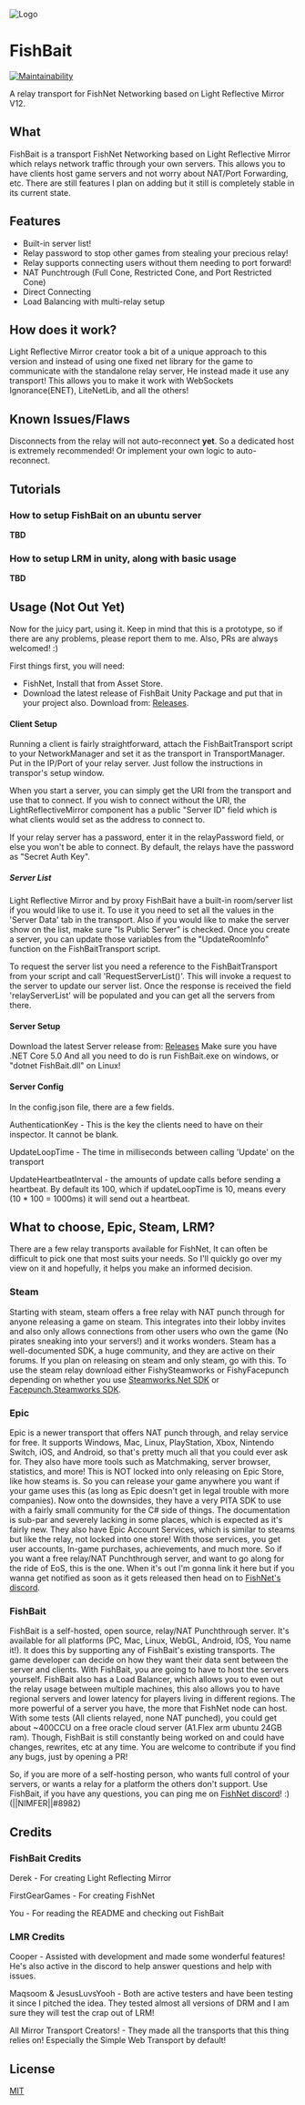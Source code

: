![Logo](fishbait_Logo.png)

# FishBait

[![Maintainability](https://api.codeclimate.com/v1/badges/954d1b30c2da8f61037e/maintainability)](https://codeclimate.com/github/Derek-R-S/Light-Reflective-Mirror/maintainability)

A relay transport for FishNet Networking based on Light Reflective Mirror V12.

## What

FishBait is a transport FishNet Networking based on Light Reflective Mirror which relays network traffic through your own servers. This allows you to have clients host game servers and not worry about NAT/Port Forwarding, etc. There are still features I plan on adding but it still is completely stable in its current state.

## Features

* Built-in server list!
* Relay password to stop other games from stealing your precious relay!
* Relay supports connecting users without them needing to port forward!
* NAT Punchtrough (Full Cone, Restricted Cone, and Port Restricted Cone)
* Direct Connecting
* Load Balancing with multi-relay setup

## How does it work?

Light Reflective Mirror creator took a bit of a unique approach to this version and instead of using one fixed net library for the game to communicate with the standalone relay server, He instead made it use any transport! This allows you to make it work with WebSockets Ignorance(ENET), LiteNetLib, and all the others!

## Known Issues/Flaws

Disconnects from the relay will not auto-reconnect **yet**. So a dedicated host is extremely recommended! Or implement your own logic to auto-reconnect.

## Tutorials

### How to setup FishBait on an ubuntu server

**TBD**

### How to setup LRM in unity, along with basic usage

**TBD**

## Usage (Not Out Yet)

Now for the juicy part, using it. Keep in mind that this is a prototype, so if there are any problems, please report them to me. Also, PRs are always welcomed! :)

First things first, you will need:

* FishNet, Install that from Asset Store.
* Download the latest release of FishBait Unity Package and put that in your project also. Download from: [Releases](https://github.com/Derek-R-S/Light-Reflective-Mirror/releases).

#### Client Setup

Running a client is fairly straightforward, attach the FishBaitTransport script to your NetworkManager and set it as the transport in TransportManager. Put in the IP/Port of your relay server. Just follow the instructions in transpor's setup window.

 When you start a server, you can simply get the URI from the transport and use that to connect. If you wish to connect without the URI, the LightReflectiveMirror component has a public "Server ID" field which is what clients would set as the address to connect to. 

If your relay server has a password, enter it in the relayPassword field, or else you won't be able to connect. By default, the relays have the password as "Secret Auth Key".

##### Server List

Light Reflective Mirror and by proxy FishBait have a built-in room/server list if you would like to use it. To use it you need to set all the values in the 'Server Data' tab in the transport. Also if you would like to make the server show on the list, make sure "Is Public Server" is checked. Once you create a server, you can update those variables from the "UpdateRoomInfo" function on the FishBaitTransport script.

To request the server list you need a reference to the FishBaitTransport from your script and call 'RequestServerList()'. This will invoke a request to the server to update our server list. Once the response is received the field 'relayServerList' will be populated and you can get all the servers from there.

#### Server Setup

Download the latest Server release from: [Releases](https://github.com/Derek-R-S/Light-Reflective-Mirror/releases)
Make sure you have .NET Core 5.0
And all you need to do is run FishBait.exe on windows, or "dotnet FishBait.dll" on Linux!

#### Server Config

In the config.json file, there are a few fields.

AuthenticationKey - This is the key the clients need to have on their inspector. It cannot be blank.

UpdateLoopTime - The time in milliseconds between calling 'Update' on the transport

UpdateHeartbeatInterval - the amounts of update calls before sending a heartbeat. By default its 100, which if updateLoopTime is 10, means every (10 * 100 = 1000ms) it will send out a heartbeat.

## What to choose, Epic, Steam, LRM?

There are a few relay transports available for FishNet, It can often be difficult to pick one that most suits your needs. So I'll quickly go over my view on it and hopefully, it helps you make an informed decision.

### Steam

Starting with steam, steam offers a free relay with NAT punch through for anyone releasing a game on steam. This integrates into their lobby invites and also only allows connections from other users who own the game (No pirates sneaking into your servers!) and it works wonders. Steam has a well-documented SDK, a huge community, and they are active on their forums. If you plan on releasing on steam and only steam, go with this. To use the steam relay download either FishySteamworks or FishyFacepunch depending on whether you use [Steamworks.Net SDK](https://github.com/rlabrecque/Steamworks.NET) or [Facepunch.Steamworks SDK](https://github.com/Facepunch/Facepunch.Steamworks).

### Epic

Epic is a newer transport that offers NAT punch through, and relay service for free. It supports Windows, Mac, Linux, PlayStation, Xbox, Nintendo Switch, iOS, and Android, so that's pretty much all that you could ever ask for. They also have more tools such as Matchmaking, server browser, statistics, and more! This is NOT locked into only releasing on Epic Store, like how steams is. So you can release your game anywhere you want if your game uses this (as long as Epic doesn't get in legal trouble with more companies). Now onto the downsides, they have a very PITA SDK to use with a fairly small community for the C# side of things. The documentation is sub-par and severely lacking in some places, which is expected as it's fairly new. They also have Epic Account Services, which is similar to steams but like the relay, not locked into one store! With those services, you get user accounts, In-game purchases, achievements, and much more. So if you want a free relay/NAT Punchthrough server, and want to go along for the ride of EoS, this is the one. When it's out I'm gonna link it here but if you wanna get notified as soon as it gets released then head on to [FishNet's discord](https://discord.gg/fishnetworking).

### FishBait

FishBait is a self-hosted, open source, relay/NAT Punchthrough server. It's available for all platforms (PC, Mac, Linux, WebGL, Android, IOS, You name it!). It does this by supporting any of FishBait's existing transports. The game developer can decide on how they want their data sent between the server and clients. With FishBait, you are going to have to host the servers yourself. FishBait also has a Load Balancer, which allows you to even out the relay usage between multiple machines, this also allows you to have regional servers and lower latency for players living in different regions. The more powerful of a server you have, the more that FishNet node can host. With some tests (All clients relayed, none NAT punched), you could get about ~400CCU on a free oracle cloud server (A1.Flex arm ubuntu 24GB ram). Though, FishBait is still constantly being worked on and could have changes, rewrites, etc at any time. You are welcome to contribute if you find any bugs, just by opening a PR!

So, if you are more of a self-hosting person, who wants full control of your servers, or wants a relay for a platform the others don't support. Use FishBait, if you have any questions, you can ping me on [FishNet discord](https://discord.gg/fishnetworking)! :) (||NIMFER||#8982)

## Credits

### FishBait Credits

Derek - For creating Light Reflecting Mirror

FirstGearGames - For creating FishNet

You - For reading the README and checking out FishBait

### LMR Credits

Cooper - Assisted with development and made some wonderful features! He's also active in the discord to help answer questions and help with issues.

Maqsoom & JesusLuvsYooh - Both are active testers and have been testing it since I pitched the idea. They tested almost all versions of DRM and I am sure they will test the crap out of LRM!

All Mirror Transport Creators! - They made all the transports that this thing relies on! Especially the Simple Web Transport by default!

## License

[MIT](https://choosealicense.com/licenses/mit/)
